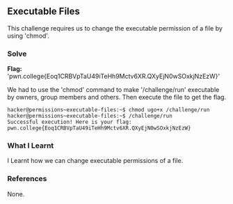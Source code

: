 ## Executable Files
This challenge requires us to change the executable permission of a file by using 'chmod'.

### Solve
**Flag:** 'pwn.college{Eoq1CRBVpTaU49iTeHh9Mctv6XR.QXyEjN0wSOxkjNzEzW}'

We had to use the 'chmod' command to make '/challenge/run' executable by owners, group members and others. Then execute the file to get the flag.

```
hacker@permissions~executable-files:~$ chmod ugo+x /challenge/run
hacker@permissions~executable-files:~$ /challenge/run
Successful execution! Here is your flag:
pwn.college{Eoq1CRBVpTaU49iTeHh9Mctv6XR.QXyEjN0wSOxkjNzEzW}
```

### What I Learnt
I Learnt how we can change executable permissions of a file.
### References 
None. 
